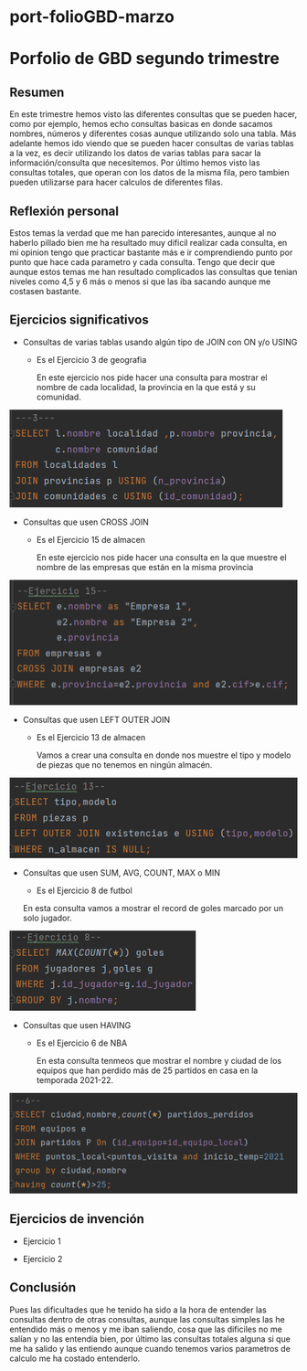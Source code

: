 # port-folioGBD-marzo
# Porfolio de GBD segundo trimestre

## **Resumen**

En este trimestre hemos visto las diferentes consultas que se pueden hacer, como por ejemplo,
hemos echo consultas basicas en donde sacamos nombres, números y diferentes cosas aunque 
utilizando solo una tabla.
Más adelante hemos ido viendo que se pueden hacer consultas de varias tablas a la vez, es 
decir utilizando los datos de varias tablas para sacar la información/consulta que necesitemos.
Por último hemos visto las consultas totales, que operan con los datos de la misma fila, pero 
tambien pueden utilizarse para hacer calculos de diferentes filas.

## **Reflexión personal**

Estos temas la verdad que me han parecido interesantes, aunque al no haberlo pillado bien me 
ha resultado muy dificil realizar cada consulta, en mi opinion tengo que practicar bastante más
e ir comprendiendo punto por punto que hace cada parametro y cada consulta.
Tengo que decir que aunque estos temas me han resultado complicados las consultas que tenian niveles 
como 4,5 y 6 más o menos si que las iba sacando aunque me costasen bastante.

## **Ejercicios significativos**

* Consultas de varias tablas usando algún tipo de JOIN con ON y/o USING
  * Es el Ejercicio 3 de geografia
  

    En este ejercicio nos pide hacer una consulta para mostrar el nombre de cada 
    localidad, la provincia en la que está y su comunidad.

![img_2.png](img_2.png)

* Consultas que usen CROSS JOIN
  * Es el Ejercicio 15 de almacen
  

    En este ejercicio nos pide hacer una consulta en la que muestre el nombre de 
    las empresas que están en la misma provincia

![img_1.png](img_1.png)

* Consultas que usen LEFT OUTER JOIN
  * Es el Ejercicio 13 de almacen
  
    
    Vamos a crear una consulta en donde nos muestre el tipo y modelo de piezas 
    que no tenemos en ningún almacén.
    
![img.png](img.png)

* Consultas que usen SUM, AVG, COUNT, MAX o MIN

    * Es el Ejercicio 8 de futbol


    En esta consulta vamos a mostrar el record de goles marcado por un solo jugador.

![img_3.png](img_3.png)

* Consultas que usen HAVING

  * Es el Ejercicio 6 de NBA
  
  
    En esta consulta tenmeos que mostrar el nombre y ciudad de los equipos que han perdido más de 25 partidos en casa en
    la temporada 2021-22.

![img_5.png](img_5.png)

## **Ejercicios de invención**

* Ejercicio 1

* Ejercicio 2

## **Conclusión**
Pues las dificultades que he tenido ha sido a la hora de entender las consultas dentro de otras consultas,
aunque las consultas simples las he entendido más o menos y me iban saliendo, cosa que las dificiles no me
salían y no las entendía bien, por último las consultas totales alguna si que me ha salido y las entiendo 
aunque cuando tenemos varios parametros de calculo me ha costado entenderlo.